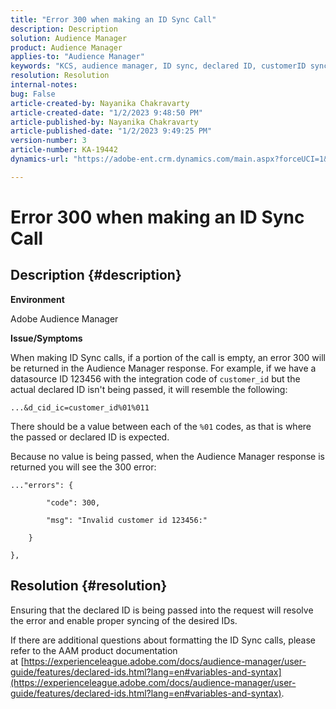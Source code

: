 ```yaml
---
title: "Error 300 when making an ID Sync Call"
description: Description
solution: Audience Manager
product: Audience Manager
applies-to: "Audience Manager"
keywords: "KCS, audience manager, ID sync, declared ID, customerID sync, customer id, online sync"
resolution: Resolution
internal-notes: 
bug: False
article-created-by: Nayanika Chakravarty
article-created-date: "1/2/2023 9:48:50 PM"
article-published-by: Nayanika Chakravarty
article-published-date: "1/2/2023 9:49:25 PM"
version-number: 3
article-number: KA-19442
dynamics-url: "https://adobe-ent.crm.dynamics.com/main.aspx?forceUCI=1&pagetype=entityrecord&etn=knowledgearticle&id=a715aa3d-e78a-ed11-81ac-6045bd006c82"

---
```

# Error 300 when making an ID Sync Call

## Description {#description}


<b>Environment</b>

Adobe Audience Manager

<b>Issue/Symptoms</b>

When making ID Sync calls, if a portion of the call is empty, an error 300 will be returned in the Audience Manager response. For example, if we have a datasource ID 123456 with the integration code of `customer_id` but the actual declared ID isn't being passed, it will resemble the following:

`...&d_cid_ic=customer_id%01%011`

There should be a value between each of the `%01` codes, as that is where the passed or declared ID is expected.

Because no value is being passed, when the Audience Manager response is returned you will see the 300 error:




```
..."errors": {

        "code": 300,

        "msg": "Invalid customer id 123456:"

    }

},
```





## Resolution {#resolution}


Ensuring that the declared ID is being passed into the request will resolve the error and enable proper syncing of the desired IDs.

If there are additional questions about formatting the ID Sync calls, please refer to the AAM product documentation at [https://experienceleague.adobe.com/docs/audience-manager/user-guide/features/declared-ids.html?lang=en#variables-and-syntax](https://experienceleague.adobe.com/docs/audience-manager/user-guide/features/declared-ids.html?lang=en#variables-and-syntax).
